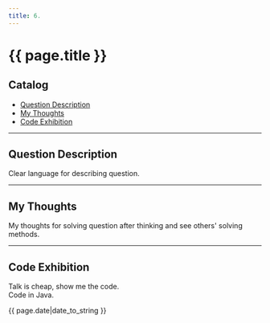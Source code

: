 ```yaml
---
title: 6.	     
---
```


# {{ page.title }}

## Catalog
+ [Question Description](#partI)
+ [My Thoughts](#partII)
+ [Code Exhibition](#partIII)

----------------------------------

## Question Description
Clear language for describing question.    



----------------------------------

## My Thoughts
My thoughts for solving question after thinking and see others' solving methods.    



----------------------------------

## Code Exhibition
Talk is cheap, show me the code.   
Code in Java.    




{{ page.date|date_to_string }}
